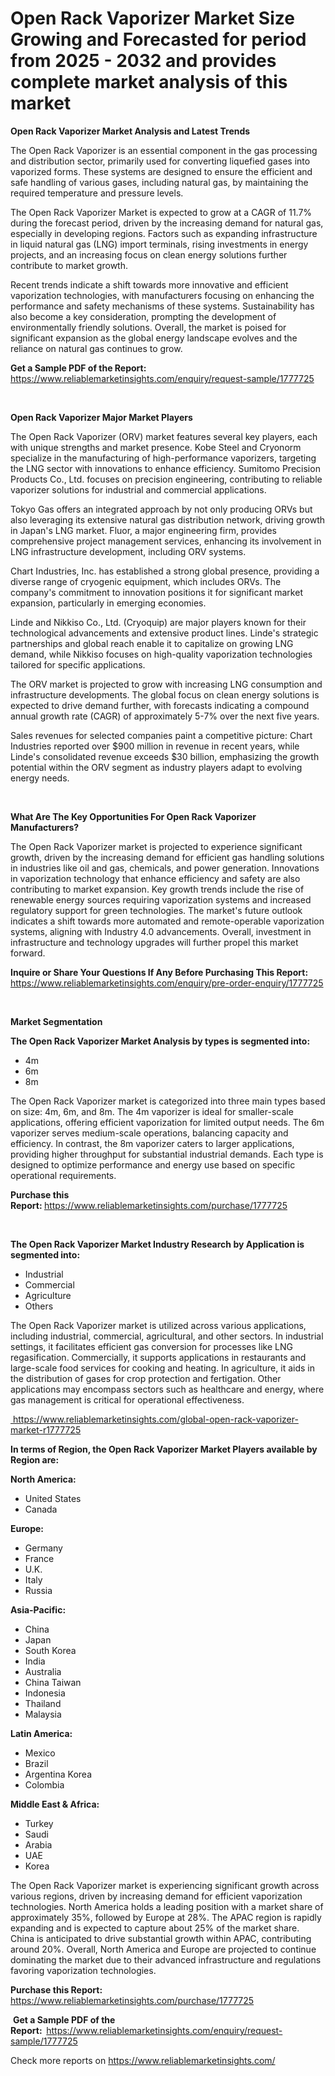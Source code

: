 <p><h1>Open Rack Vaporizer Market Size Growing and Forecasted for period from 2025 - 2032 and provides complete market analysis of this market</h1></p><p><strong>Open Rack Vaporizer Market Analysis and Latest Trends</strong></p>
<p><p>The Open Rack Vaporizer is an essential component in the gas processing and distribution sector, primarily used for converting liquefied gases into vaporized forms. These systems are designed to ensure the efficient and safe handling of various gases, including natural gas, by maintaining the required temperature and pressure levels. </p><p>The Open Rack Vaporizer Market is expected to grow at a CAGR of 11.7% during the forecast period, driven by the increasing demand for natural gas, especially in developing regions. Factors such as expanding infrastructure in liquid natural gas (LNG) import terminals, rising investments in energy projects, and an increasing focus on clean energy solutions further contribute to market growth. </p><p>Recent trends indicate a shift towards more innovative and efficient vaporization technologies, with manufacturers focusing on enhancing the performance and safety mechanisms of these systems. Sustainability has also become a key consideration, prompting the development of environmentally friendly solutions. Overall, the market is poised for significant expansion as the global energy landscape evolves and the reliance on natural gas continues to grow.</p></p>
<p><strong>Get a Sample PDF of the Report:&nbsp;</strong> <a href="https://www.reliablemarketinsights.com/enquiry/request-sample/1777725?utm_campaign=1887&utm_medium=2&utm_source=Github&utm_content=ia&utm_term=27022025&utm_id=open-rack-vaporizer">https://www.reliablemarketinsights.com/enquiry/request-sample/1777725</a></p>
<p>&nbsp;</p>
<p><strong>Open Rack Vaporizer Major Market Players</strong></p>
<p><p>The Open Rack Vaporizer (ORV) market features several key players, each with unique strengths and market presence. Kobe Steel and Cryonorm specialize in the manufacturing of high-performance vaporizers, targeting the LNG sector with innovations to enhance efficiency. Sumitomo Precision Products Co., Ltd. focuses on precision engineering, contributing to reliable vaporizer solutions for industrial and commercial applications.</p><p>Tokyo Gas offers an integrated approach by not only producing ORVs but also leveraging its extensive natural gas distribution network, driving growth in Japan's LNG market. Fluor, a major engineering firm, provides comprehensive project management services, enhancing its involvement in LNG infrastructure development, including ORV systems.</p><p>Chart Industries, Inc. has established a strong global presence, providing a diverse range of cryogenic equipment, which includes ORVs. The company's commitment to innovation positions it for significant market expansion, particularly in emerging economies.</p><p>Linde and Nikkiso Co., Ltd. (Cryoquip) are major players known for their technological advancements and extensive product lines. Linde's strategic partnerships and global reach enable it to capitalize on growing LNG demand, while Nikkiso focuses on high-quality vaporization technologies tailored for specific applications.</p><p>The ORV market is projected to grow with increasing LNG consumption and infrastructure developments. The global focus on clean energy solutions is expected to drive demand further, with forecasts indicating a compound annual growth rate (CAGR) of approximately 5-7% over the next five years.</p><p>Sales revenues for selected companies paint a competitive picture: Chart Industries reported over $900 million in revenue in recent years, while Linde's consolidated revenue exceeds $30 billion, emphasizing the growth potential within the ORV segment as industry players adapt to evolving energy needs.</p></p>
<p>&nbsp;</p>
<p><strong>What Are The Key Opportunities For Open Rack Vaporizer Manufacturers?</strong></p>
<p><p>The Open Rack Vaporizer market is projected to experience significant growth, driven by the increasing demand for efficient gas handling solutions in industries like oil and gas, chemicals, and power generation. Innovations in vaporization technology that enhance efficiency and safety are also contributing to market expansion. Key growth trends include the rise of renewable energy sources requiring vaporization systems and increased regulatory support for green technologies. The market's future outlook indicates a shift towards more automated and remote-operable vaporization systems, aligning with Industry 4.0 advancements. Overall, investment in infrastructure and technology upgrades will further propel this market forward.</p></p>
<p><strong>Inquire or Share Your Questions If Any Before Purchasing This Report:</strong> <a href="https://www.reliablemarketinsights.com/enquiry/pre-order-enquiry/1777725?utm_campaign=1887&utm_medium=2&utm_source=Github&utm_content=ia&utm_term=27022025&utm_id=open-rack-vaporizer">https://www.reliablemarketinsights.com/enquiry/pre-order-enquiry/1777725</a></p>
<p>&nbsp;</p>
<p><strong>Market Segmentation</strong></p>
<p><strong>The Open Rack Vaporizer Market Analysis by types is segmented into:</strong></p>
<p><ul><li>4m</li><li>6m</li><li>8m</li></ul></p>
<p><p>The Open Rack Vaporizer market is categorized into three main types based on size: 4m, 6m, and 8m. The 4m vaporizer is ideal for smaller-scale applications, offering efficient vaporization for limited output needs. The 6m vaporizer serves medium-scale operations, balancing capacity and efficiency. In contrast, the 8m vaporizer caters to larger applications, providing higher throughput for substantial industrial demands. Each type is designed to optimize performance and energy use based on specific operational requirements.</p></p>
<p><strong>Purchase this Report:&nbsp;</strong><a href="https://www.reliablemarketinsights.com/purchase/1777725?utm_campaign=1887&utm_medium=2&utm_source=Github&utm_content=ia&utm_term=27022025&utm_id=open-rack-vaporizer">https://www.reliablemarketinsights.com/purchase/1777725</a></p>
<p>&nbsp;</p>
<p><strong>The Open Rack Vaporizer Market Industry Research by Application is segmented into:</strong></p>
<p><ul><li>Industrial</li><li>Commercial</li><li>Agriculture</li><li>Others</li></ul></p>
<p><p>The Open Rack Vaporizer market is utilized across various applications, including industrial, commercial, agricultural, and other sectors. In industrial settings, it facilitates efficient gas conversion for processes like LNG regasification. Commercially, it supports applications in restaurants and large-scale food services for cooking and heating. In agriculture, it aids in the distribution of gases for crop protection and fertigation. Other applications may encompass sectors such as healthcare and energy, where gas management is critical for operational effectiveness.</p></p>
<p><a href="https://www.reliablemarketinsights.com/global-open-rack-vaporizer-market-r1777725?utm_campaign=1887&utm_medium=2&utm_source=Github&utm_content=ia&utm_term=27022025&utm_id=open-rack-vaporizer">&nbsp;https://www.reliablemarketinsights.com/global-open-rack-vaporizer-market-r1777725</a></p>
<p><strong>In terms of Region, the Open Rack Vaporizer Market Players available by Region are:</strong></p>
<p>
    <p> <strong> North America: </strong>
        <ul>
            <li>United States</li>
            <li>Canada</li>
        </ul>
        </p> 
    <p> <strong> Europe: </strong>
        <ul>
            <li>Germany</li>
            <li>France</li>
            <li>U.K.</li>
            <li>Italy</li>
            <li>Russia</li>
        </ul>
        </p> 
    <p> <strong> Asia-Pacific: </strong>
        <ul>
            <li>China</li>
            <li>Japan</li>
            <li>South Korea</li>
            <li>India</li>
            <li>Australia</li>
            <li>China Taiwan</li>
            <li>Indonesia</li>
            <li>Thailand</li>
            <li>Malaysia</li>
        </ul>
        </p> 
    <p> <strong> Latin America: </strong>
        <ul>
            <li>Mexico</li>
            <li>Brazil</li>
            <li>Argentina Korea</li>
            <li>Colombia</li>
        </ul>
        </p> 
    <p> <strong> Middle East & Africa: </strong>
        <ul>
            <li>Turkey</li>
            <li>Saudi</li>
            <li>Arabia</li>
            <li>UAE</li>
            <li>Korea</li>
        </ul>
    </p>
    </p>
<p><p>The Open Rack Vaporizer market is experiencing significant growth across various regions, driven by increasing demand for efficient vaporization technologies. North America holds a leading position with a market share of approximately 35%, followed by Europe at 28%. The APAC region is rapidly expanding and is expected to capture about 25% of the market share. China is anticipated to drive substantial growth within APAC, contributing around 20%. Overall, North America and Europe are projected to continue dominating the market due to their advanced infrastructure and regulations favoring vaporization technologies.</p></p>
<p><strong>Purchase this Report: </strong><a href="https://www.reliablemarketinsights.com/purchase/1777725?utm_campaign=1887&utm_medium=2&utm_source=Github&utm_content=ia&utm_term=27022025&utm_id=open-rack-vaporizer">https://www.reliablemarketinsights.com/purchase/1777725</a></p>
<p>&nbsp;<strong>Get a Sample PDF of the Report:&nbsp;&nbsp;</strong><a href="https://www.reliablemarketinsights.com/enquiry/request-sample/1777725?utm_campaign=1887&utm_medium=2&utm_source=Github&utm_content=ia&utm_term=27022025&utm_id=open-rack-vaporizer">https://www.reliablemarketinsights.com/enquiry/request-sample/1777725</a></p>
<p><strong></strong></p>
<p>Check more reports on <a href="https://www.reliablemarketinsights.com/?utm_campaign=1887&utm_medium=2&utm_source=Github&utm_content=ia&utm_term=27022025&utm_id=open-rack-vaporizer">https://www.reliablemarketinsights.com/</a></p>